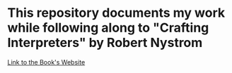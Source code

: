 # This repository documents my work while following along to "Crafting Interpreters" by Robert Nystrom

[Link to the Book's Website](https://craftinginterpreters.com/) 
